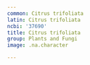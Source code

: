 ```yaml
---
common: Citrus trifoliata
latin: Citrus trifoliata
ncbi: '37690'
title: Citrus trifoliata
group: Plants and Fungi
image: .na.character

---
```

